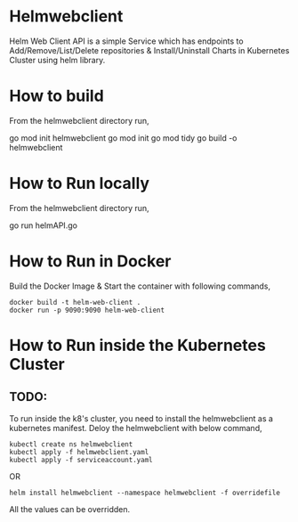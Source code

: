 # Helmwebclient
Helm Web Client API is a simple Service which has endpoints to Add/Remove/List/Delete repositories & Install/Uninstall Charts in Kubernetes Cluster using helm library.

# How to build
From the helmwebclient directory run,

go mod init helmwebclient
go mod init
go mod tidy
go build -o helmwebclient

# How to Run locally
From the helmwebclient directory run,

go run helmAPI.go

# How to Run in Docker
Build the Docker Image & Start the container with following commands,
```
docker build -t helm-web-client .
docker run -p 9090:9090 helm-web-client
```
# How to Run inside the Kubernetes Cluster
## TODO:
To run inside the k8's cluster, you need to install the helmwebclient as a kubernetes manifest.
Deloy the helmwebclient with below command,
```
kubectl create ns helmwebclient
kubectl apply -f helmwebclient.yaml
kubectl apply -f serviceaccount.yaml
```

OR
```
helm install helmwebclient --namespace helmwebclient -f overridefile
```
All the values can be overridden.
